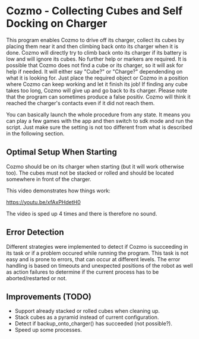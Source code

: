 # Cozmo - Collecting Cubes and Self Docking on Charger
This program enables Cozmo to drive off its charger, collect its cubes by placing them near it and then climbing back onto its charger when it is done. Cozmo will directly try to climb back onto its charger if its battery is low and will ignore its cubes. No further help or markers are required. It is possible that Cozmo does not find a cube or its charger, so it will ask for help if needed. It will either say "Cube?" or "Charge?" dependending on what it is looking for. Just place the required object or Cozmo in a position where Cozmo can keep working and let it finish its job! If finding any cube takes too long, Cozmo will give up and go back to its charger. Please note that the program can sometimes produce a false positiv. Cozmo will think it reached the charger's contacts even if it did not reach them. 

You can basically launch the whole procedure from any state. It means you can play a few games with the app and then switch to sdk mode and run the script. Just make sure the setting is not too different from what is described in the following section.

## Optimal Setup When Starting
Cozmo should be on its charger when starting (but it will work otherwise too). The cubes must not be stacked or rolled and should be located somewhere in front of the charger. 

This video demonstrates how things work: 

https://youtu.be/xfAxPHdetH0

The video is sped up 4 times and there is therefore no sound. 

## Error Detection
Different strategies were implemented to detect if Cozmo is succeeding in its task or if a problem occured while running the program. This task is not easy and is prone to errors, that can occur at different levels. The error handling is based on timeouts and unexpected 
positions of the robot as well as action failures to determine if the current process has to be aborted/restarted or not. 

## Improvements (TODO)
- Support already stacked or rolled cubes when cleaning up. 
- Stack cubes as a pyramid instead of current configuration. 
- Detect if backup_onto_charger() has succeeded (not possible?). 
- Speed up some processes. 
